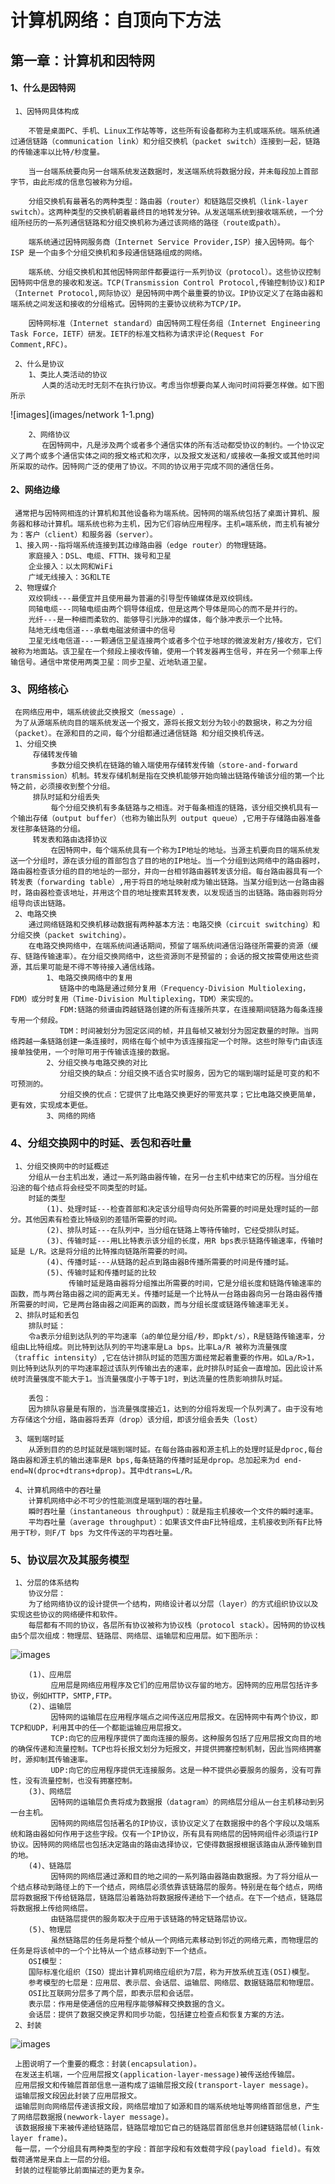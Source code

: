 # 计算机网络：自顶向下方法
## 第一章：计算机和因特网
#### 1、什么是因特网
     1、因特网具体构成
     
        不管是桌面PC、手机、Linux工作站等等，这些所有设备都称为主机或端系统。端系统通过通信链路（communication link）和分组交换机（packet switch）连接到一起，链路的传输速率以比特/秒度量。
        
        当一台端系统要向另一台端系统发送数据时，发送端系统将数据分段，并未每段加上首部字节，由此形成的信息包被称为分组。
        
        分组交换机有最著名的两种类型：路由器（router）和链路层交换机（link-layer switch）。这两种类型的交换机朝着最终目的地转发分钟。从发送端系统到接收端系统，一个分组所经历的一系列通信链路和分组交换机称为通过该网络的路径（route或path）。
        
        端系统通过因特网服务商（Internet Service Provider,ISP）接入因特网。每个ISP 是一个由多个分组交换机和多段通信链路组成的网络。
        
        端系统、分组交换机和其他因特网部件都要运行一系列协议（protocol）。这些协议控制因特网中信息的接收和发送。TCP(Transmission Control Protocol,传输控制协议)和IP（Internet Protocol,网际协议）是因特网中两个最重要的协议。IP协议定义了在路由器和端系统之间发送和接收的分组格式。因特网的主要协议统称为TCP/IP。
        
        因特网标准（Internet standard）由因特网工程任务组（Internet Engineering Task Force，IETF）研发。IETF的标准文档称为请求评论(Request For Comment,RFC)。
        
     2、什么是协议
        1、类比人类活动的协议
           人类的活动无时无刻不在执行协议。考虑当你想要向某人询问时间将要怎样做。如下图所示
![images](images/network 1-1.png)           
        
        2、网络协议
           在因特网中，凡是涉及两个或者多个通信实体的所有活动都受协议的制约。一个协议定义了两个或多个通信实体之间的报文格式和次序，以及报文发送和/或接收一条报文或其他时间所采取的动作。因特网广泛的使用了协议。不同的协议用于完成不同的通信任务。
        
#### 2、网络边缘
     通常把与因特网相连的计算机和其他设备称为端系统。因特网的端系统包括了桌面计算机、服务器和移动计算机。端系统也称为主机，因为它们容纳应用程序。主机=端系统，而主机有被分为：客户（client）和服务器（server）。
     1、接入网--指将端系统连接到其边缘路由器（edge router）的物理链路。
        家庭接入：DSL、电缆、FTTH、拨号和卫星
        企业接入：以太网和WiFi
        广域无线接入：3G和LTE
     2、物理媒介
        双绞铜线---最便宜并且使用最为普遍的引导型传输媒体是双绞铜线。
        同轴电缆---同轴电缆由两个铜导体组成，但是这两个导体是同心的而不是并行的。
        光纤---是一种细而柔软的、能够导引光脉冲的媒体，每个脉冲表示一个比特。
        陆地无线电信道---承载电磁波频谱中的信号
        卫星无线电信道---一颗通信卫星连接两个或者多个位于地球的微波发射方/接收方，它们被称为地面站。该卫星在一个频段上接收传输，使用一个转发器再生信号，并在另一个频率上传输信号。通信中常使用两类卫星：同步卫星、近地轨道卫星。
### 3、网络核心
     在网络应用中，端系统彼此交换报文（message）.
     为了从源端系统向目的端系统发送一个报文，源将长报文划分为较小的数据块，称之为分组（packet）。在源和目的之间，每个分组都通过通信链路 和分组交换机传送。
     1、分组交换
         存储转发传输
             多数分组交换机在链路的输入端使用存储转发传输（store-and-forward transmission）机制。转发存储机制是指在交换机能够开始向输出链路传输该分组的第一个比特之前，必须接收到整个分组。
         排队时延和分组丢失
             每个分组交换机有多条链路与之相连。对于每条相连的链路，该分组交换机具有一个输出存储（output buffer）（也称为输出队列 output queue）,它用于存储路由器准备发往那条链路的分组。
         转发表和路由选择协议
             在因特网中，每个端系统具有一个称为IP地址的地址。当源主机要向目的端系统发送一个分组时，源在该分组的首部包含了目的地的IP地址。当一个分组到达网络中的路由器时，路由器检查该分组的目的地址的一部分，并向一台相邻路由器转发该分组。每台路由器具有一个转发表（forwarding table）,用于将目的地址映射成为输出链路。当某分组到达一台路由器时，路由器检查该地址，并用这个目的地址搜索其转发表，以发现适当的出链路。路由器则将分组导向该出链路。
     2、电路交换
        通过网络链路和交换机移动数据有两种基本方法：电路交换（circuit switching）和分组交换（packet switching）。
        在电路交换网络中，在端系统间通话期间，预留了端系统间通信沿路径所需要的资源（缓存、链路传输速率）。在分组交换网络中，这些资源则不是预留的；会话的报文按需使用这些资源，其后果可能是不得不等待接入通信线路。
            1、电路交换网络中的复用
               链路中的电路是通过频分复用（Frequency-Division Multiolexing，FDM）或分时复用（Time-Division Multiplexing，TDM）来实现的。
               FDM:链路的频谱由跨越链路创建的所有连接所共享，在连接期间链路为每条连接专用一个频段。
               TDM：时间被划分为固定区间的帧，并且每帧又被划分为固定数量的时隙。当网络跨越一条链路创建一条连接时，网络在每个帧中为该连接指定一个时隙。这些时隙专门由该连接单独使用，一个时隙可用于传输该连接的数据。
            2、分组交换与电路交换的对比
               分组交换的缺点：分组交换不适合实时服务，因为它的端到端时延是可变的和不可预测的。
               分组交换的优点：它提供了比电路交换更好的带宽共享；它比电路交换更简单，更有效，实现成本更低。
            3、网络的网络
### 4、分组交换网中的时延、丢包和吞吐量
     1、分组交换网中的时延概述
        分组从一台主机出发，通过一系列路由器传输，在另一台主机中结束它的历程。当分组在沿途的每个结点将会经受不同类型的时延。
        时延的类型
            (1)、处理时延---检查首部和决定该分组导向何处所需要的时间是处理时延的一部分。其他因素有检查比特级别的差错所需要的时间。
            (2)、排队时延---在队列中，当分组在链路上等待传输时，它经受排队时延。
            (3)、传输时延---用L比特表示该分组的长度，用R bps表示链路传输速率，传输时延是 L/R。这是将分组的比特推向链路所需要的时间。
            (4)、传播时延---从链路的起点到路由器B传播所需要的时间是传播时延。
            (5)、传输时延和传播时延的比较
                 传输时延是路由器将分组推出所需要的时间，它是分组长度和链路传输速率的函数，而与两台路由器之间的距离无关。传播时延是一个比特从一台路由器向另一台路由器传播所需要的时间，它是两台路由器之间距离的函数，而与分组长度或链路传输速率无关。
     2、排队时延和丢包
        排队时延：
        令a表示分组到达队列的平均速率（a的单位是分组/秒，即pkt/s），R是链路传输速率，分组由L比特组成。则比特到达队列的平均速率是La bps。比率La/R 被称为流量强度（traffic intensity）,它在估计排队时延的范围方面经常起着重要的作用。如La/R>1，则比特到达队列的平均速率超过该队列传输出去的速率，此时排队时延会一直增加。因此设计系统时流量强度不能大于1。当流量强度小于等于1时，到达流量的性质影响排队时延。
        
        丢包：
        因为排队容量是有限的，当流量强度接近1，达到的分组将发现一个队列满了。由于没有地方存储这个分组，路由器将丢弃（drop）该分组，即该分组会丢失（lost）
        
     3、端到端时延
        从源到目的的总时延就是端到端时延。在每台路由器和源主机上的处理时延是dproc,每台路由器和源主机的输出速率是R bps,每条链路的传播时延是dprop。总加起来为d end-end=N(dproc+dtrans+dprop)。其中dtrans=L/R。
        
     4、计算机网络中的吞吐量
        计算机网络中必不可少的性能测度是端到端的吞吐量。
        瞬时吞吐量（instantaneous throughput）：就是指主机接收一个文件的瞬时速率。
        平均吞吐量（average throughput）：如果该文件由F比特组成，主机接收到所有F比特用于T秒，则F/T bps 为文件传送的平均吞吐量。
### 5、协议层次及其服务模型
     1、分层的体系结构
        协议分层：
        为了给网络协议的设计提供一个结构，网络设计者以分层（layer）的方式组织协议以及实现这些协议的网络硬件和软件。
        每层都有不同的协议，各层所有协议被称为协议栈（protocol stack）。因特网的协议栈由5个层次组成：物理层、链路层、网络层、运输层和应用层。如下图所示：
![images](images/network%201-2.png)        
        
        (1)、应用层
             应用层是网络应用程序及它们的应用层协议存留的地方。因特网的应用层包括许多协议，例如HTTP，SMTP,FTP。
        (2)、运输层
             因特网的运输层在应用程序端点之间传送应用层报文。在因特网中有两个协议，即TCP和UDP，利用其中的任一个都能运输应用层报文。
             TCP:向它的应用程序提供了面向连接的服务。这种服务包括了应用层报文向目的地的确保传递和流量控制。TCP也将长报文划分为短报文，并提供拥塞控制机制，因此当网络拥塞时，源抑制其传输速率。
             UDP:向它的应用程序提供无连接服务。这是一种不提供必要服务的服务，没有可靠性，没有流量控制，也没有拥塞控制。
        (3)、网络层
             因特网的运输层负责将成为数据报（datagram）的网络层分组从一台主机移动到另一台主机。
             因特网的网络层包括著名的IP协议，该协议定义了在数据报中的各个字段以及端系统和路由器如何作用于这些字段。仅有一个IP协议，所有具有网络层的因特网组件必须运行IP协议。因特网的网络层也包括决定路由的路由选择协议，它使得数据报根据该路由从源传输到目的地。
        (4)、链路层
             因特网的网络层通过源和目的地之间的一系列路由器路由数据报。为了将分组从一个结点移动到路径上的下一个结点，网络层必须依靠该链路层的服务。特别是在每个结点，网络层将数据报下传给链路层，链路层沿着路劲将数据报传递给下一个结点。在下一个结点，链路层将数据报上传给网络层。
             由链路层提供的服务取决于应用于该链路的特定链路层协议。
        (5)、物理层
             虽然链路层的任务是将整个帧从一个网络元素移动到邻近的网络元素，而物理层的任务是将该帧中的一个个比特从一个结点移动到下一个结点。
        OSI模型：
        国际标准化组织（ISO）提出计算机网络应组织为7层，称为开放系统互连(OSI)模型。
        参考模型的七层是：应用层、表示层、会话层、运输层、网络层、数据链路层和物理层。
        OSI比互联网分层多了两个层，即表示层和会话层。
        表示层：作用是使通信的应用程序能够解释交换数据的含义。
        会话层：提供了数据交换定界和同步功能，包括建立检查点和恢复方案的方法。     
     2、封装
![images](images/network%201-3.png)
     
     上图说明了一个重要的概念：封装(encapsulation)。
     在发送主机端，一个应用层报文(application-layer-message)被传送给传输层。
     应用层报文和传输层首部信息一道构成了运输层报文段(transport-layer message)。
     运输层报文段因此封装了应用层报文。
     运输层则向网络层传递该报文段，网络层增加了如源和目的端系统地址等网络首部信息，产生了网络层数据报(newwork-layer message)。
     该数据报接下来被传递给链路层，链路层增加它自己的链路层首部信息并创建链路层帧(link-layer frame)。 
     每一层，一个分组具有两种类型的字段：首部字段和有效载荷字段(payload field)。有效载荷通常是来自上一层的分组。
     封装的过程能够比前面描述的更为复杂。


